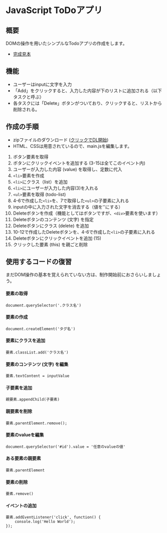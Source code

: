 # JavaScript ToDoアプリ

## 概要
DOMの操作を用いたシンプルなTodoアプリの作成をします。

* [完成見本](https://wizardly-jennings-40d4f5.netlify.app/)

## 機能
* ユーザーはinputに文字を入力
* 「Add」をクリックすると、入力した内容が下のリストに追加される（以下タスクと呼ぶ）
* 各タスクには「Delete」ボタンがついており、クリックすると、リストから削除される。

## 作成の手順

* zipファイルのダウンロード ([クリックでDL開始](https://github.com/NexSeed00/STO/blob/master/%E7%99%BA%E5%B1%95%E5%AD%A6%E7%BF%92/JavaScript/JS_Todo/js_todo.zip?raw=true))
* HTML、CSSは用意されているので、main.jsを編集します。

1. ボタン要素を取得
2. ボタンにクリックイベントを追加する (3-15は全てこのイベント内)
3. ユーザーが入力した内容 (value) を取得し、定数に代入
4. `<li>`要素を作成
5. `<li>`にクラス（list）を追加
6. `<li>`にユーザーが入力した内容(3)を入れる
7. `<ul>`要素を取得 (todo-list)
8. 4-6で作成した`<li>`を、7で取得した`<ul>`の子要素に入れる
9. inputの中に入力された文字を消去する（値を''にする）
10. Deleteボタンを作成（機能としてはボタンですが、`<div>`要素を使います）
11. Deleteボタンのコンテンツ (文字) を指定
12. Deleteボタンにクラス (delete) を追加
13. 10-12で作成したDeleteボタンを、4-6で作成した`<li>`の子要素に入れる
14. Deleteボタンにクリックイベントを追加 (15)
15. クリックした要素 (this) を親ごと削除


## 使用するコードの復習
まだDOM操作の基本を覚えられていない方は、制作開始前におさらいしましょう。

#### 要素の取得

`document.querySelector('.クラス名')`

#### 要素の作成

`document.createElement('タグ名')`

#### 要素にクラスを追加

`要素.classList.add('クラス名')`

#### 要素のコンテンツ (文字) を編集
`要素.textContent = inputValue`

#### 子要素を追加

`親要素.appendChild(子要素)`

#### 親要素を削除

`要素.parentElement.remove();`

#### 要素のvalueを編集

`document.querySelector('#id').value = '任意のvalueの値'`

#### ある要素の親要素

`要素.parentElement`

#### 要素の削除

`要素.remove()`

#### イベントの追加
```
要素.addEventListener('click', function() {
    console.log('Hello World');
});
```
